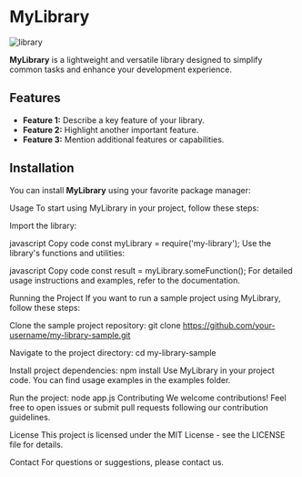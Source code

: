 # MyLibrary

![library](https://github.com/NicoleKelsey/WebsiteREADME/assets/127091448/63d3c1d4-7184-4dfe-85bf-ffaa5cf18d76)

**MyLibrary** is
 a lightweight and versatile library designed to simplify common tasks and enhance your development experience.

## Features

- **Feature 1:** Describe a key feature of your library.
- **Feature 2:** Highlight another important feature.
- **Feature 3:** Mention additional features or capabilities.

## Installation

You can install **MyLibrary** using your favorite package manager:

Usage
To start using MyLibrary in your project, follow these steps:

Import the library:

javascript
Copy code
const myLibrary = require('my-library');
Use the library's functions and utilities:

javascript
Copy code
const result = myLibrary.someFunction();
For detailed usage instructions and examples, refer to the documentation.

Running the Project
If you want to run a sample project using MyLibrary, follow these steps:

Clone the sample project repository:
git clone https://github.com/your-username/my-library-sample.git

Navigate to the project directory:
cd my-library-sample

Install project dependencies:
npm install
Use MyLibrary in your project code. You can find usage examples in the examples folder.

Run the project:
node app.js
Contributing
We welcome contributions! Feel free to open issues or submit pull requests following our contribution guidelines.

License
This project is licensed under the MIT License - see the LICENSE file for details.

Contact
For questions or suggestions, please contact us.








